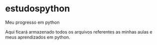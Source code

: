 # estudospython
Meu progresso em python

Aqui ficará armazenado todos os arquivos referentes as minhas aulas e meus aprendizados em python.
